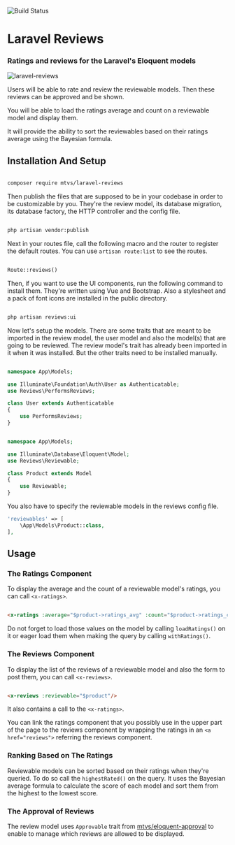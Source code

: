 ![Build Status](https://github.com/mtvs/laravel-reviews/actions/workflows/build.yml/badge.svg)

# Laravel Reviews

### Ratings and reviews for the Laravel's Eloquent models

![laravel-reviews](https://user-images.githubusercontent.com/8286154/180592946-5d5d99ef-9e06-489a-9de9-b7a5184a6637.gif)


Users will be able to rate and review the reviewable models. Then these reviews
can be approved and be shown.

You will be able to load the ratings average and count on a reviewable model 
and display them.

It will provide the ability to sort the reviewables based on their
ratings average using the Bayesian formula.

## Installation And Setup

```sh

composer require mtvs/laravel-reviews

```
Then publish the files that are supposed to be in your codebase in order to be
customizable by you. They're the review model, its database migration, its 
database factory, the HTTP controller and the config file. 

```sh

php artisan vendor:publish

```
Next in your routes file, call the following macro and the router to register 
the default routes. You can use `artisan route:list` to see the routes.

```php

Route::reviews()

```
Then, if you want to use the UI components, run the following command to 
install them. They're written using Vue and Bootstrap. Also a stylesheet and a
pack of font icons are installed in the public directory. 

```sh

php artisan reviews:ui

```
Now let's setup the models. There are some traits that are meant to be imported
in the review model, the user model and also the model(s) that are going to be
reviewed. The review model's trait has already been imported in it when it was
installed. But the other traits need to be installed manually.

```php

namespace App\Models;

use Illuminate\Foundation\Auth\User as Authenticatable;
use Reviews\PerformsReviews;

class User extends Authenticatable
{
	use PerformsReviews;
}

```
```php

namespace App\Models;

use Illuminate\Database\Eloquent\Model;
use Reviews\Reviewable;

class Product extends Model
{
    use Reviewable;
}

```
You also have to specify the reviewable models in the reviews config file.

```php
'reviewables' => [
	\App\Models\Product::class,	
],
```
## Usage

### The Ratings Component

To display the average and the count of a reviewable model's ratings, you can
call `<x-ratings>`. 

```html

<x-ratings :average="$product->ratings_avg" :count="$product->ratings_count"/>

```

Do not forget to load those values on the model by calling `loadRatings()` on
it or eager load them when making the query by calling `withRatings()`.

### The Reviews Component

To display the list of the reviews of a reviewable model and also the form to
post them, you can call `<x-reviews>`.

```html

<x-reviews :reviewable="$product"/>

```
It also contains a call to the `<x-ratings>`.

You can link the ratings component that you possibly use in the upper part of
the page to the reviews component by wrapping the ratings in an
`<a href="reviews">` referring the reviews component.

### Ranking Based on The Ratings

Reviewable models can be sorted based on their ratings when they're queried.
To do so call the `highestRated()` on the query. It uses the Bayesian average 
formula to calculate the score of each model and sort them from the highest to
the lowest score.

### The Approval of Reviews

The review model uses `Approvable` trait from 
[mtvs/eloquent-approval](https://github.com/mtvs/eloquent-approval) to enable 
to manage which reviews are allowed to be displayed. 